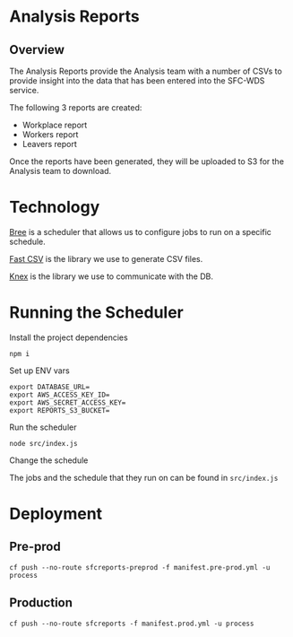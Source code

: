 # Analysis Reports

## Overview

The Analysis Reports provide the Analysis team with a number of CSVs to provide insight into the data that has been entered into the SFC-WDS service.

The following 3 reports are created:

- Workplace report
- Workers report
- Leavers report

Once the reports have been generated, they will be uploaded to S3 for the Analysis team to download.

# Technology

[Bree](https://github.com/breejs/bree) is a scheduler that allows us to configure jobs to run on a specific schedule.

[Fast CSV](https://github.com/C2FO/fast-csv) is the library we use to generate CSV files.

[Knex](http://knexjs.org) is the library we use to communicate with the DB.

# Running the Scheduler

Install the project dependencies

```
npm i
```

Set up ENV vars

```
export DATABASE_URL=
export AWS_ACCESS_KEY_ID=
export AWS_SECRET_ACCESS_KEY=
export REPORTS_S3_BUCKET=
```

Run the scheduler

```
node src/index.js
```

Change the schedule

The jobs and the schedule that they run on can be found in `src/index.js`

# Deployment

## Pre-prod

```
cf push --no-route sfcreports-preprod -f manifest.pre-prod.yml -u process
```

## Production

```
cf push --no-route sfcreports -f manifest.prod.yml -u process
```
